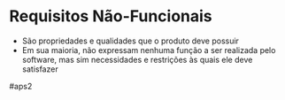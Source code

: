 
# Requisitos Não-Funcionais

- São propriedades e qualidades que o produto deve possuir
- Em sua maioria, não expressam nenhuma função a ser realizada pelo software, mas sim necessidades e restrições às quais ele deve satisfazer


#aps2

